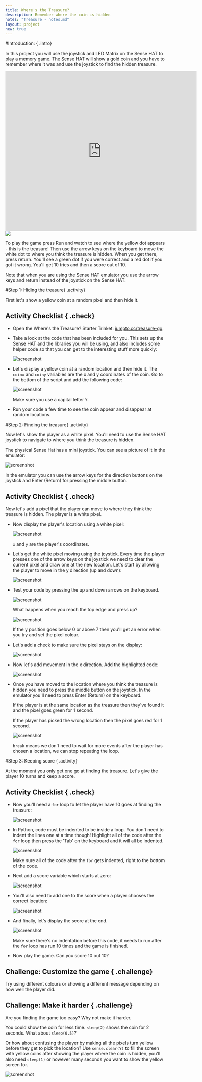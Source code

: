 ```yaml
---
title: Where's the Treasure?
description: Remember where the coin is hidden
notes: "Treasure - notes.md"
layout: project
new: true
---
```


#Introduction:  { .intro}

In this project you will use the joystick and LED Matrix on the Sense HAT to play a memory game. The Sense HAT will show a gold coin and you have to remember where it was and use the joystick to find the hidden treasure.

<div class="trinket">
<iframe src="https://trinket.io/embed/python/79ac6a377d?outputOnly=true&start=result" width="600" height="500" frameborder="0" marginwidth="0" marginheight="0" allowfullscreen>
</iframe>
<img src="images/treasure-final.png">
</div>

To play the game press Run and watch to see where the yellow dot appears - this is the treasure! Then use the arrow keys on the keyboard to move the white dot to where you think the treasure is hidden. When you get there, press return. You'll see a green dot if you were correct and a red dot if you got it wrong. You'll get 10 tries and then a score out of 10. 

Note that when you are using the Sense HAT emulator you use the arrow keys and return instead of the joystick on the Sense HAT. 


#Step 1: Hiding the treasure{ .activity}

First let's show a yellow coin at a random pixel and then hide it.  

## Activity Checklist { .check}

+ Open the Where's the Treasure? Starter Trinket: <a href="http://jumpto.cc/treasure-go" target="_blank">jumpto.cc/treasure-go</a>.

+ Take a look at the code that has been included for you. This sets up the Sense HAT and the libraries you will be using, and also includes some helper code so that you can get to the interesting stuff more quickly:
    
    ![screenshot](images/treasure-starter.png)

+ Let's display a yellow coin at a random location and then hide it. The `coinx` and `coiny` variables are the x and y coordinates of the coin. Go to the bottom of the script and add the following code:

    ![screenshot](images/treasure-coin.png)
    
    Make sure you use a capital letter `Y`. 
       
+ Run your code a few time to see the coin appear and disappear at random locations. 


#Step 2: Finding the treasure{ .activity}

Now let's show the player as a white pixel. You'll need to use the Sense HAT joystick to navigate to where you think the treasure is hidden. 

The physical Sense Hat has a mini joystick. You can see a picture of it in the emulator:

   ![screenshot](images/treasure-joystick.png)
   
In the emulator you can use the arrow keys for the direction buttons on the joystick and Enter (Return) for pressing the middle button. 

## Activity Checklist { .check}

Now let's add a pixel that the player can move to where they think the treasure is hidden. The player is a white pixel.

+ Now display the player's location using a white pixel:

    ![screenshot](images/treasure-player.png)
    
    `x` and `y` are the player's coordinates. 

+ Let's get the white pixel moving using the joystick. Every time the player presses one of the arrow keys on the joystick we need to clear the current pixel and draw one at the new location. Let's start by allowing the player to move in the y direction (up and down): 

    ![screenshot](images/treasure-move-y.png)
    
+ Test your code by pressing the up and down arrows on the keyboard. 

    ![screenshot](images/treasure-arrow-keys.png)

    What happens when you reach the top edge and press up? 

    ![screenshot](images/treasure-error.png)
    
    If the y position goes below 0 or above 7 then you'll get an error when you try and set the pixel colour. 
    
+ Let's add a check to make sure the pixel stays on the display:

   ![screenshot](images/treasure-move-check.png)


+ Now let's add movement in the x direction. Add the highlighted code:

    ![screenshot](images/treasure-move.png)

     
+ Once you have moved to the location where you think the treasure is hidden you need to press the middle button on the joystick. In the emulator you'll need to press Enter (Return) on the keyboard. 

    If the player is at the same location as the treasure then they've found it and the pixel goes green for 1 second. 
    
    If the player has picked the wrong location then the pixel goes red for 1 second.     
    
    ![screenshot](images/treasure-check.png)
    
    `break` means we don't need to wait for more events after the player has chosen a location, we can stop repeating the loop.


#Step 3: Keeping score { .activity}

At the moment you only get one go at finding the treasure. Let's give the player 10 turns and keep a score. 

## Activity Checklist { .check}
    
+ Now you'll need a `for` loop to let the player have 10 goes at finding the treasure: 

    ![screenshot](images/treasure-turns.png)
    
+ In Python, code must be indented to be inside a loop. You don't need to indent the lines one at a time though! Highlight all of the code after the `for` loop then press the 'Tab' on the keyboard and it will all be indented. 

    ![screenshot](images/treasure-indent.png)
    
    Make sure all of the code after the `for` gets indented, right to the bottom of the code. 

+ Next add a score variable which starts at zero:

    ![screenshot](images/treasure-score-variable.png)
    
+ You'll also need to add one to the score when a player chooses the correct location:

    ![screenshot](images/treasure-score.png)
  
+ And finally, let's display the score at the end. 

    ![screenshot](images/treasure-show-score.png)
    
    Make sure there's no indentation before this code, it needs to run after the `for` loop has run 10 times and the game is finished. 
    
 + Now play the game. Can you score 10 out 10?
 
## Challenge: Customize the game { .challenge}

Try using different colours or showing a different message depending on how well the player did. 

## Challenge: Make it harder { .challenge}

Are you finding the game too easy? Why not make it harder. 

You could show the coin for less time. `sleep(2)` shows the coin for 2 seconds. What about `sleep(0.5)`?

Or how about confusing the player by making all the pixels turn yellow before they get to pick the location? Use `sense.clear(Y)` to fill the screen with yellow coins after showing the player where the coin is hidden, you'll also need `sleep(1)` or however many seconds you want to show the yellow screen for. 

![screenshot](images/treasure-challenge-coins.png)